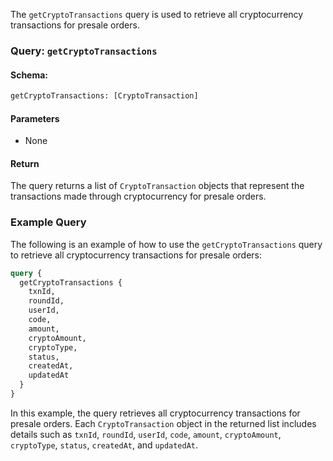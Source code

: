 The `getCryptoTransactions` query is used to retrieve all cryptocurrency transactions for presale orders.

### Query: `getCryptoTransactions`

#### Schema:
```graphql
getCryptoTransactions: [CryptoTransaction]
```

#### Parameters

- None

#### Return

The query returns a list of `CryptoTransaction` objects that represent the transactions made through cryptocurrency for presale orders.

### Example Query

The following is an example of how to use the `getCryptoTransactions` query to retrieve all cryptocurrency transactions for presale orders:

```graphql
query {
  getCryptoTransactions {
    txnId,
    roundId,
    userId,
    code,
    amount,
    cryptoAmount,
    cryptoType,
    status,
    createdAt,
    updatedAt
  }
}
```

In this example, the query retrieves all cryptocurrency transactions for presale orders. Each `CryptoTransaction` object in the returned list includes details such as `txnId`, `roundId`, `userId`, `code`, `amount`, `cryptoAmount`, `cryptoType`, `status`, `createdAt`, and `updatedAt`.